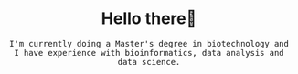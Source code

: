 
<h1 align="center"> Hello there👋 </h1>


<p align="center">
  <samp> I'm currently doing a Master's degree in biotechnology and I have experience with bioinformatics, data analysis and data science.
  </samp>
  <br> <br>
<!--
**hadassa-ortiz/hadassa-ortiz** is a ✨ _special_ ✨ repository because its `README.md` (this file) appears on your GitHub profile.

Here are some ideas to get you started:

- 🔭 I’m currently working on ...
- 🌱 I’m currently learning ...
- 👯 I’m looking to collaborate on ...
- 🤔 I’m looking for help with ...
- 💬 Ask me about ...
- 📫 How to reach me: ...
- 😄 Pronouns: ...
- ⚡ Fun fact: ...
-->
